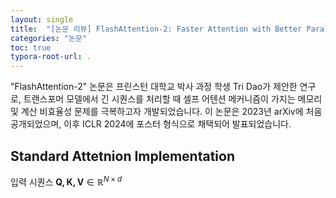 ```yaml
---
layout: single
title:  "[논문 리뷰] FlashAttention-2: Faster Attention with Better Parallelism and Work Partitioning"
categories: "논문"
toc: true
typora-root-url: .
---
```


"FlashAttention-2" 논문은 프린스턴 대학교 박사 과정 학생 Tri Dao가 제안한 연구로, 트랜스포머 모델에서 긴 시퀀스를 처리할 때 셀프 어텐션 메커니즘이 가지는 메모리 및 계산 비효율성 문제를 극복하고자 개발되었습니다. 이 논문은 2023년 arXiv에 처음 공개되었으며, 이후 ICLR 2024에 포스터 형식으로 채택되어 발표되었습니다. 

## Standard Attetnion Implementation

입력 시퀀스 $\mathbf{Q, K, V}\in \mathbb{R}^{N \times d }$ 
